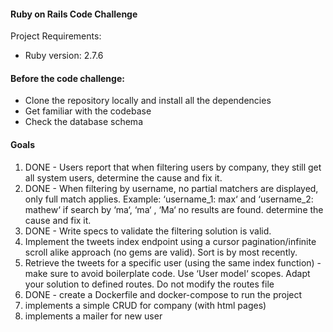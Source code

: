 #### Ruby on Rails Code Challenge

Project Requirements:

* Ruby version: 2.7.6

#### Before the code challenge:

* Clone the repository locally and install all the dependencies
* Get familiar with the codebase
* Check the database schema

#### Goals

1. DONE - Users report that when filtering users by company, they still get all system users, determine the cause and fix it.
2. DONE - When filtering by username, no partial matchers are displayed, only full match applies.
Example: ‘username_1: max‘ and ‘username_2: mathew‘ if search by ‘ma‘, ‘ma‘ , ‘Ma‘ no results are found. determine the cause and fix it.
3. DONE - Write specs to validate the filtering solution is valid.
4. Implement the tweets index endpoint using a cursor pagination/infinite scroll alike approach (no gems are valid). Sort is by most recently.
5. Retrieve the tweets for a specific user (using the same index function) - make sure to avoid boilerplate code. Use ‘User model‘ scopes. Adapt your solution to defined routes. Do not modify the routes file
6. DONE - create a Dockerfile and docker-compose to run the project
7. implements a simple CRUD for company (with html pages)
8. implements a mailer for new user